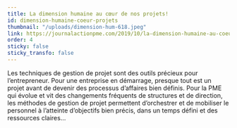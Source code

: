 ```yaml
---
title: La dimension humaine au cœur de nos projets!
id: dimension-humaine-coeur-projets
thumbnail: "/uploads/dimension-hum-618.jpeg"
link: https://journalactionpme.com/2019/10/la-dimension-humaine-au-coeur-de-nos-projets/
order: 4
sticky: false
sticky_transfo: false
---
```

Les techniques de gestion de projet sont des outils précieux pour l’entrepreneur. Pour une entreprise en démarrage, presque tout est un projet avant de devenir des processus d’affaires bien définis. Pour la PME qui évolue et vit des changements fréquents de structures et de direction, les méthodes de gestion de projet permettent d’orchestrer et de mobiliser le personnel à l’atteinte d’objectifs bien précis, dans un temps défini et des ressources claires...